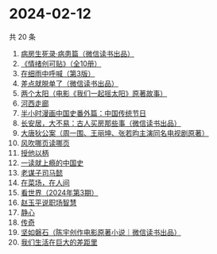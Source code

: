 # 2024-02-12

共 20 条

<!-- BEGIN WEREAD -->
<!-- 最后更新时间 2024-02-12 01:05:23 +0800 -->
1. [病房生死录·病患篇（微信读书出品）](https://weread.qq.com/web/bookDetail/23732ef0813ab8810g0134f0)
1. [《情绪创可贴》（全10册）](https://weread.qq.com/web/bookDetail/957327b0813ab7027g010fa0)
1. [在细雨中呼喊（第3版）](https://weread.qq.com/web/bookDetail/801324d05cbba380129b0a1)
1. [差点就脱单了（微信读书出品）](https://weread.qq.com/web/bookDetail/da332870813ab8849g01358c)
1. [两个太阳（电影《我们一起摇太阳》原著故事）](https://weread.qq.com/web/bookDetail/2bb32670813ab881bg014410)
1. [河西走廊](https://weread.qq.com/web/bookDetail/de932a80813ab881eg014870)
1. [半小时漫画中国史番外篇：中国传统节日](https://weread.qq.com/web/bookDetail/b4132bb0719db176b41f10e)
1. [长安居，大不易：古人买房那些事（微信读书出品）](https://weread.qq.com/web/bookDetail/3e232bb0813ab882eg0178b9)
1. [大唐狄公案（周一围、王丽坤、张若昀主演同名电视剧原著）](https://weread.qq.com/web/bookDetail/1ac32f70813ab789bg014cf9)
1. [风吹哪页读哪页](https://weread.qq.com/web/bookDetail/e53328e0813ab84e1g016bd3)
1. [授他以柄](https://weread.qq.com/web/bookDetail/579323b0813ab7d6ag0128ad)
1. [一读就上瘾的中国史](https://weread.qq.com/web/bookDetail/8ac32ef0720f5b4c8ac9ad3)
1. [老谋子司马懿](https://weread.qq.com/web/bookDetail/32432960813ab7371g0164e6)
1. [在菜场，在人间](https://weread.qq.com/web/bookDetail/0cc327a0813ab8796g015cb0)
1. [看世界（2024年第3期）](https://weread.qq.com/web/bookDetail/a8832940813ab886dg012158)
1. [赵玉平说职场智慧](https://weread.qq.com/web/bookDetail/8d832280813ab72bbg017413)
1. [静心](https://weread.qq.com/web/bookDetail/57c321105cfa9357c349702)
1. [传奇](https://weread.qq.com/web/bookDetail/89532630813ab779fg011515)
1. [坚如磐石（陈宇创作电影原著小说｜微信读书出品）](https://weread.qq.com/web/bookDetail/b3432ab0813ab87e0g018931)
1. [我们生活在巨大的差距里](https://weread.qq.com/web/bookDetail/286329405b40f728668c477)
<!-- END WEREAD -->